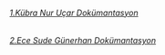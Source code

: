   ###### [1.Kübra Nur Uçar Dokümantasyon](https://kubraucar.gitbook.io/kubra)
  ###### [2.Ece Sude Günerhan Dokümantasyon](https://kubraucar.gitbook.io/ece)
